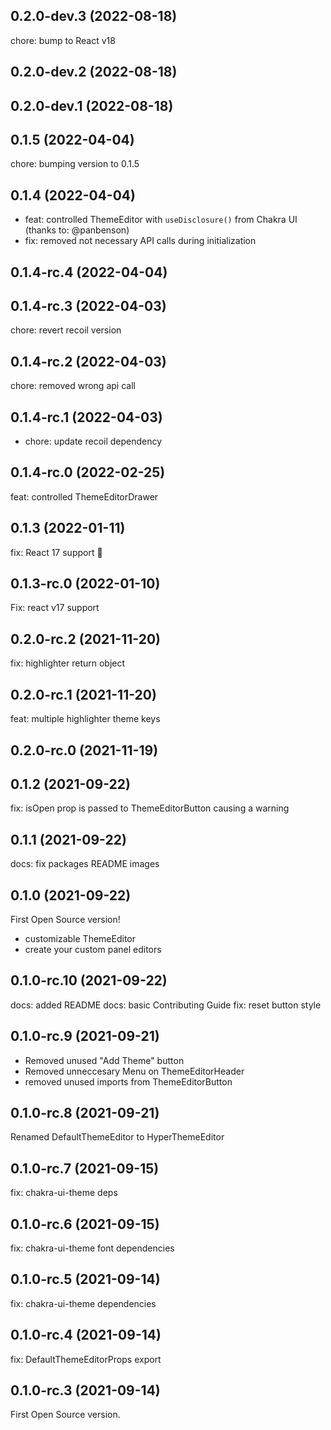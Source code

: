 ## 0.2.0-dev.3 (2022-08-18)

chore: bump to React v18


## 0.2.0-dev.2 (2022-08-18)


## 0.2.0-dev.1 (2022-08-18)


## 0.1.5 (2022-04-04)

chore: bumping version to 0.1.5

## 0.1.4 (2022-04-04)

- feat: controlled ThemeEditor with `useDisclosure()` from Chakra UI (thanks to: @panbenson)
- fix: removed not necessary API calls during initialization

## 0.1.4-rc.4 (2022-04-04)

## 0.1.4-rc.3 (2022-04-03)

chore: revert recoil version

## 0.1.4-rc.2 (2022-04-03)

chore: removed wrong api call

## 0.1.4-rc.1 (2022-04-03)

- chore: update recoil dependency

## 0.1.4-rc.0 (2022-02-25)

feat: controlled ThemeEditorDrawer

## 0.1.3 (2022-01-11)

fix: React 17 support 🎉

## 0.1.3-rc.0 (2022-01-10)

Fix: react v17 support

## 0.2.0-rc.2 (2021-11-20)

fix: highlighter return object


## 0.2.0-rc.1 (2021-11-20)

feat: multiple highlighter theme keys


## 0.2.0-rc.0 (2021-11-19)

## 0.1.2 (2021-09-22)

fix: isOpen prop is passed to ThemeEditorButton causing a warning

## 0.1.1 (2021-09-22)

docs: fix packages README images

## 0.1.0 (2021-09-22)

First Open Source version!

- customizable ThemeEditor
- create your custom panel editors

## 0.1.0-rc.10 (2021-09-22)

docs: added README
docs: basic Contributing Guide
fix: reset button style

## 0.1.0-rc.9 (2021-09-21)

- Removed unused "Add Theme" button
- Removed unneccesary Menu on ThemeEditorHeader
- removed unused imports from ThemeEditorButton

## 0.1.0-rc.8 (2021-09-21)

Renamed DefaultThemeEditor to HyperThemeEditor

## 0.1.0-rc.7 (2021-09-15)

fix: chakra-ui-theme deps

## 0.1.0-rc.6 (2021-09-15)

fix: chakra-ui-theme font dependencies

## 0.1.0-rc.5 (2021-09-14)

fix: chakra-ui-theme dependencies

## 0.1.0-rc.4 (2021-09-14)

fix: DefaultThemeEditorProps export

## 0.1.0-rc.3 (2021-09-14)

First Open Source version.
